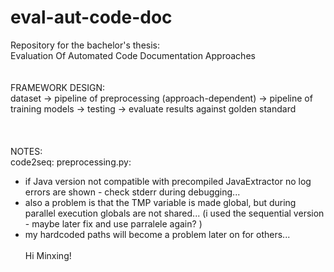# eval-aut-code-doc
Repository for the bachelor's thesis:\
Evaluation Of Automated Code Documentation Approaches
\
\
\
FRAMEWORK DESIGN:\
dataset -> pipeline of preprocessing (approach-dependent) -> pipeline of training models -> testing -> evaluate results against golden standard
\
\
\
\
NOTES: \
code2seq: 
preprocessing.py:
- if Java version not compatible with precompiled JavaExtractor no log errors are shown - check stderr during debugging...
- also a problem is that the TMP variable is made global, but during parallel execution globals are not shared... (i used the sequential version - maybe later fix and use parralele again? )
- my hardcoded paths will become a problem later on for others...
\
\
Hi Minxing! 
